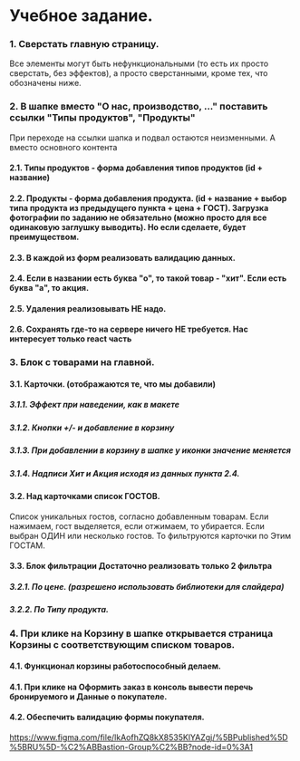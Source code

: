 # Учебное задание.
### 1. Сверстать главную страницу.
Все элементы могут быть нефункциональными (то есть их просто сверстать, без эффектов), а просто сверстанными, кроме тех, что обозначены ниже.
### 2. В шапке вместо "О нас, производство, ..." поставить ссылки "Типы продуктов", "Продукты"
При переходе на ссылки шапка и подвал  остаются неизменными. А вместо основного контента
#### 2.1. Типы продуктов - форма добавления типов продуктов (id + название)
#### 2.2. Продукты - форма добавления продукта. (id + название + выбор типа продукта из предыдущего пункта + цена + ГОСТ). Загрузка фотографии по заданию не обязательно (можно просто для все одинаковую заглушку выводить). Но если сделаете, будет преимуществом.
#### 2.3. В каждой из форм реализовать валидацию данных.
#### 2.4. Если в названии есть буква "о", то такой товар  - "хит". Если есть буква "а", то акция.
#### 2.5. Удаления реализовывать НЕ надо.
#### 2.6. Сохранять где-то на сервере ничего НЕ требуется. Нас интересует только react часть
### 3. Блок с товарами на главной.
#### 3.1. Карточки.  (отображаются те, что мы добавили)
##### 3.1.1. Эффект при наведении, как в макете
##### 3.1.2. Кнопки +/- и добавление в корзину
##### 3.1.3. При добавлении в корзину в шапке у иконки значение меняется
##### 3.1.4. Надписи Хит и Акция исходя из данных пункта 2.4.
#### 3.2. Над карточками список ГОСТОВ.
Список уникальных гостов, согласно добавленным товарам.
Если нажимаем, гост выделяется, если отжимаем, то убирается.
Если выбран  ОДИН или несколько гостов. То фильтруются карточки по Этим ГОСТАМ.
#### 3.3. Блок фильтрации Достаточно реализовать только 2 фильтра
##### 3.2.1. По цене. (разрешено использовать библиотеки для слайдера)
##### 3.2.2. По Типу продукта.
### 4. При клике на Корзину в шапке открывается страница Корзины с соответствующим списком товаров.
#### 4.1. Функционал корзины работоспособный делаем.
#### 4.1. При клике на Оформить заказ в консоль вывести перечь бронируемого и Данные о покупателе.
#### 4.2. Обеспечить валидацию формы покупателя.

https://www.figma.com/file/lkAofhZQ8kX8535KlYAZgj/%5BPublished%5D%5BRU%5D-%C2%ABBastion-Group%C2%BB?node-id=0%3A1

